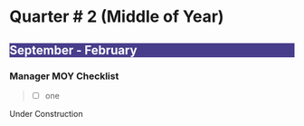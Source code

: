 # Quarter # 2 (Middle of Year)

<body><h2 style="background-color:darkslateblue;">
<c style=color:white;">September - February</h2></body>

### Manager MOY Checklist

>- [ ] one

Under Construction